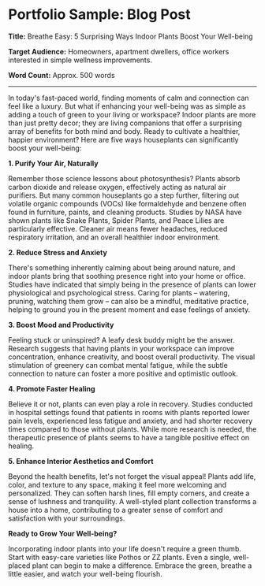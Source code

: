# Portfolio Sample: Blog Post

**Title:** Breathe Easy: 5 Surprising Ways Indoor Plants Boost Your Well-being

**Target Audience:** Homeowners, apartment dwellers, office workers interested in simple wellness improvements.

**Word Count:** Approx. 500 words

---

In today's fast-paced world, finding moments of calm and connection can feel like a luxury. But what if enhancing your well-being was as simple as adding a touch of green to your living or workspace? Indoor plants are more than just pretty decor; they are living companions that offer a surprising array of benefits for both mind and body. Ready to cultivate a healthier, happier environment? Here are five ways houseplants can significantly boost your well-being:

**1. Purify Your Air, Naturally**

Remember those science lessons about photosynthesis? Plants absorb carbon dioxide and release oxygen, effectively acting as natural air purifiers. But many common houseplants go a step further, filtering out volatile organic compounds (VOCs) like formaldehyde and benzene often found in furniture, paints, and cleaning products. Studies by NASA have shown plants like Snake Plants, Spider Plants, and Peace Lilies are particularly effective. Cleaner air means fewer headaches, reduced respiratory irritation, and an overall healthier indoor environment.

**2. Reduce Stress and Anxiety**

There's something inherently calming about being around nature, and indoor plants bring that soothing presence right into your home or office. Studies have indicated that simply being in the presence of plants can lower physiological and psychological stress. Caring for plants – watering, pruning, watching them grow – can also be a mindful, meditative practice, helping to ground you in the present moment and ease feelings of anxiety.

**3. Boost Mood and Productivity**

Feeling stuck or uninspired? A leafy desk buddy might be the answer. Research suggests that having plants in your workspace can improve concentration, enhance creativity, and boost overall productivity. The visual stimulation of greenery can combat mental fatigue, while the subtle connection to nature can foster a more positive and optimistic outlook.

**4. Promote Faster Healing**

Believe it or not, plants can even play a role in recovery. Studies conducted in hospital settings found that patients in rooms with plants reported lower pain levels, experienced less fatigue and anxiety, and had shorter recovery times compared to those without plants. While more research is needed, the therapeutic presence of plants seems to have a tangible positive effect on healing.

**5. Enhance Interior Aesthetics and Comfort**

Beyond the health benefits, let's not forget the visual appeal! Plants add life, color, and texture to any space, making it feel more welcoming and personalized. They can soften harsh lines, fill empty corners, and create a sense of lushness and tranquility. A well-styled plant collection transforms a house into a home, contributing to a greater sense of comfort and satisfaction with your surroundings.

**Ready to Grow Your Well-being?**

Incorporating indoor plants into your life doesn't require a green thumb. Start with easy-care varieties like Pothos or ZZ plants. Even a single, well-placed plant can begin to make a difference. Embrace the green, breathe a little easier, and watch your well-being flourish.
